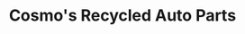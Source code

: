 ---
title: "Cosmo's Recycled Auto Parts"
url: /bayville/cosmos-recycled-auto-parts/
shop: car parts
---